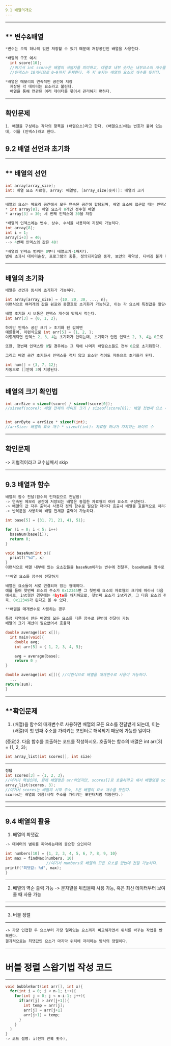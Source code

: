 ```yaml
---
9.1 배열의개요
---
```


---
** 변수&배열
---
```c
*변수는 오직 하나의 값만 저장할 수 있기 때문에 저장공간인 배열을 사용한다.

*배열의 구조 예시
  int score[10];
  //여기서 int score은 배열의 식별자를 의미하고, 대괄호 내부 숫자는 내부요소의 개수를 뜻한다.
  //인덱스는 10개이므로 0~9까지 존재한다. 즉 저 숫자는 배열의 요소의 개수를 뜻한다.

*배열은 메모리의 연속적인 공간에 저장
  저장된 각 데이터는 요소라고 불린다.
  배열을 통해 연관된 여러 데이터를 묶어서 관리하기 편하다.
```

---
확인문제
---
```
1. 배열을 구성하는 각각의 항목을 (배열요소)라고 한다. (배열요소)에는 번호가 붙어 있는데, 이를 (인덱스)라고 한다.
```


## 9.2 배열 선언과 초기화
---
** 배열의 선언
--
```c
int array[array_size];
int: 배열 요소 자료형, array: 배열명, [array_size(숫자)]: 배열의 크기
```
---

```c
배열의 요소는 메모리 공간에서 모두 연속된 공간에 할당되며, 배열 요소에 접근할 때는 인덱스를 사용한다.
* int array[8]; 배열 요소가 8개인 정수형 배열
* array[3] = 30; 세 번째 인덱스에 30을 저장

*배열의 인덱스에는 변수, 상수, 수식을 사용하여 지정이 가능하다.
int array[8];
int i = 1;
array[i+3] = 40;
--> 4번째 인덱스의 값은 40!

*배열의 인덱스 범위는 0부터 배열크기-1까지다.
범위 초과시 데이터손상, 프로그램의 충돌, 정의되지않은 동작, 보안의 취약성, 디버깅 불가 현상이 일어날 수 있다.
```

---
배열의 초기화
---
```c
배열은 선언과 동시에 초기화가 가능하다.

int array[array_size] = {10, 20, 30, ..., n};
이런식으로 여러개의 값을 쉼표와 중괄호로 초기화가 가능하고, 이는 각 요소에 특정값을 할당하는것과 같으며, 초기화를 하지 않으면 임의의값이 들어가게 되어 로직이 꼬일 수 있다.
```

```c
배열 초기화 시 보통은 인덱스 개수에 맞춰서 적는다.
int arr[3] = {0, 1, 2};

하지만 인덱스 공간 크기 > 초기화 된 값이면
예를들어, 이런식으로 int arr[5] = {1, 2, };
이렇게되면 인덱스 2, 3, 4는 초기화가 안되는데, 초기화가 안된 인덱스 2, 3, 4는 0으로 바뀐다.

또한, 첫번째 인덱스만 0일 경우에는 그 뒤에 나머지 배열요소들도 전부 0으로 초기화한다.

그리고 배열 공간 초기화시 인덱스를 적지 않고 요소만 적어도 자동으로 초기화가 된다.

int num[] = {3, 7, 12};
자동으로 []안에 3이 지정된다.
```

---
배열의 크기 확인법
---
```c
int arrSize = sizeof(score) / sizeof(score[0]); 
//sizeof(score): 배열 전체의 바이트 크기 / sizeof(score[0]): 배열 첫번째 요소 하나의 바이트 크기


int arrByte = arrSize * sizeof(int);
//arrSize: 배열의 요소 개수 * sizeof(int): 자료형 하나가 차지하는 바이트 수
```

---
확인문제
---
-> 지협적이라고 교수님께서 skip


---
9.3 배열과 함수
---
```c
배열의 함수 전달(함수의 인자값으로 전달함)
-> 연속된 메모리 공간에 저장되는 배열은 동일한 자료형의 여러 요소로 구성된다.
-> 배열의 값 자주 출력시 사용자 정의 함수로 필요할 때마다 호출시 배열을 효율적으로 처리가 가능하다.
-> 반복문을 사용하여 배열 전체값 출력이 가능하다.

int base[5] = {31, 71, 21, 41, 51};

for (i = 0; i < 5; i++)
  baseNum(base[i]);
  return 0;
}

void baseNum(int x){
  printf("%d", x)
}
이런식으로 배열 내부에 있는 요소값들을 baseNum이라는 변수에 전달후, baseNum을 함수로 호출하여 출력하는 방법으로 사용이 될 수 있다.
```

```c
**배열 요소를 함수에 전달하기

배열은 요소들이 서로 연결되어 있는 형태이다.
예를 들어 첫번째 요소의 주소가 0x12345면 그 첫번째 요소의 자료형의 크기에 따라서 다음 요소의 주소가 결정된다.
예시로, int형인 경우에는 4byte를 차지하므로, 첫번째 요소가 int라면, 그 다음 요소의 주소는 0x12345 + (1 * 4)
즉, 0x12349가 된다고 볼 수 있다.
```

```c
**배열을 매개변수로 사용하는 경우

특정 지역에서 만든 배열의 모든 요소를 다른 함수로 한번에 전달이 가능
배열의 크기 계산이 필요없어서 효율적

double average(int x[]);
  int main(void){
    double avg;
    int arr[5] = { 1, 2, 3, 4, 5};

    avg = average{base};
    return 0 ;
}

double average(int x[]){ //이런식으로 배열을 매개변수로 사용이 가능하다.
  ...
return(sum);
}

```

---
**확인문제
---

1. (배열)을 함수의 매개변수로 사용하면 배열의 모든 요소를 전달받게 되는데, 이는 (배열)이 첫 번째 주소를 가리키는 포인터로 해석되기 때문에
가능한 일이다.

(중요)2. 다음 함수를 호출하는 코드를 작성하시오. 호출하는 함수의 배열은 int arr[3] = {1, 2, 3};
   ```c
   int array_list(int scores[], int size)
   ```
---
```c
정답
int scores[3] = {1, 2, 3};
//여기가 핵심인데, 원래 배열명은 arr이었지만, scores[]로 호출하라고 해서 배열명을 scores로 바꾸었다.
array_list(scores, 3);
//여기서 scores는 배열의 시작 주소, 3은 배열의 요소 개수를 뜻한다.
scores는 배열의 이름(시작 주소를 가리키는 포인터처럼 작동한다.)
```
---

---
9.4 배열의 활용
---

1. 배열의 최댓값
```c
-> 데이터의 범위를 파악하는데에 중요한 요인이다

int numbers[10] = {1, 2, 3, 4, 5, 6, 7, 8, 9, 10}
int max = findMax(numbers, 10)
                  //여기서 numbers로 배열의 모든 요소를 한번에 전달 가능하다.
printf("최댓값: %d", max);
}
```

---
2. 배열의 역순 출력 가능
-> 문자열을 뒤집을때 사용 가능, 혹은 최신 데이터부터 보여줄 때 사용 가능
---

---
3. 버블 정렬
---
```
-> 가장 인접한 두 요소부터 가장 멀리있는 요소까지 비교해가면서 위치를 바꾸는 작업을 반복한다.
결과적으로는 최댓값인 요소가 마지막 위치에 자리하는 방식의 정렬이다.
```

---
# 버블 정렬 스왑기법 작성 코드
---
```c
void bubbleSort(int arr[], int x){
  for(int i = 0; i < n-1; i++){
    for(int j = 0; j < n-i-1; j++){
      if(arr[j] > arr[j+1]){
        int temp = arr[j];
        arr[j] = arr[j+1]
        arr[j+1] = temp;
      }
    }
  }
}
-> 코드 설명: i(전체 반복 횟수), 
```

















